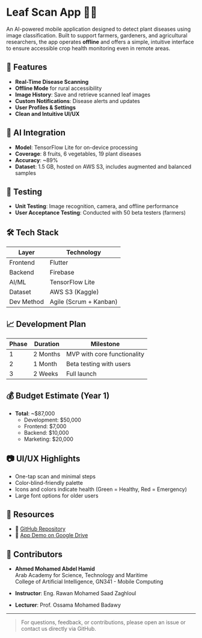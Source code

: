 # Leaf Scan App 🌿📱

An AI-powered mobile application designed to detect plant diseases using image classification. Built to support farmers, gardeners, and agricultural researchers, the app operates **offline** and offers a simple, intuitive interface to ensure accessible crop health monitoring even in remote areas.

## 🚀 Features

- **Real-Time Disease Scanning**
- **Offline Mode** for rural accessibility
- **Image History**: Save and retrieve scanned leaf images
- **Custom Notifications**: Disease alerts and updates
- **User Profiles & Settings**
- **Clean and Intuitive UI/UX**

## 🧠 AI Integration

- **Model**: TensorFlow Lite for on-device processing
- **Coverage**: 8 fruits, 6 vegetables, 19 plant diseases
- **Accuracy**: ~89%
- **Dataset**: 1.5 GB, hosted on AWS S3, includes augmented and balanced samples

## 🧪 Testing

- **Unit Testing**: Image recognition, camera, and offline performance
- **User Acceptance Testing**: Conducted with 50 beta testers (farmers)

## 🛠️ Tech Stack

| Layer       | Technology         |
|-------------|--------------------|
| Frontend    | Flutter            |
| Backend     | Firebase           |
| AI/ML       | TensorFlow Lite    |
| Dataset     | AWS S3 (Kaggle)    |
| Dev Method  | Agile (Scrum + Kanban) |

## 📈 Development Plan

| Phase | Duration     | Milestone                      |
|-------|--------------|--------------------------------|
| 1     | 2 Months     | MVP with core functionality    |
| 2     | 1 Month      | Beta testing with users        |
| 3     | 2 Weeks      | Full launch                    |

## 💰 Budget Estimate (Year 1)

- **Total**: ~$87,000
  - Development: $50,000
  - Frontend: $7,000
  - Backend: $10,000
  - Marketing: $20,000

## 📷 UI/UX Highlights

- One-tap scan and minimal steps
- Color-blind-friendly palette
- Icons and colors indicate health (Green = Healthy, Red = Emergency)
- Large font options for older users

## 📁 Resources

- 🔗 [GitHub Repository](https://github.com/AhmedMohamedAbdelHamid/Leaf-Scan)
- 📱 [App Demo on Google Drive](https://drive.google.com/file/d/1C5e9TtBiGYABMkLg6WP5BlrC4CLAr-jN/view?usp=sharing)

## 👥 Contributors

- **Ahmed Mohamed Abdel Hamid**  
  Arab Academy for Science, Technology and Maritime  
  College of Artificial Intelligence, GN341 - Mobile Computing

- **Instructor**: Eng. Rawan Mohamed Saad Zaghloul  
- **Lecturer**: Prof. Ossama Mohamed Badawy

---

> For questions, feedback, or contributions, please open an issue or contact us directly via GitHub.
